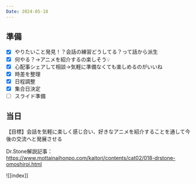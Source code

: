 ```yaml
---
Date: 2024-05-18
---
```


## 準備

- [x] やりたいこと発見！？会話の練習どうしてる？って話から派生
- [x] 何やる？→アニメを紹介するの楽しそう💡
- [x] 心配事シェアして相談→気軽に準備なくても楽しめるのがいいね
- [x] 時差を整理
- [x] 日程調整
- [x] 集合日決定
- [ ] スライド準備

## 当日

【目標】会話を気軽に楽しく感じ合い、好きなアニメを紹介することを通して今後の交流へと発展させる

Dr.Stone解説記事： https://www.mottainaihonpo.com/kaitori/contents/cat02/018-drstone-omoshiroi.html

![[index]]
